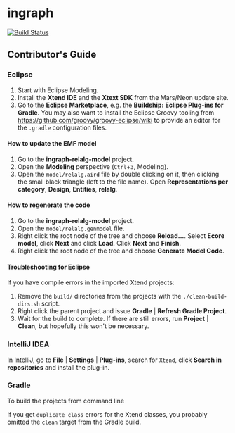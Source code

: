 # ingraph

[![Build Status](https://travis-ci.com/bme-db-lab/ingraph.svg?token=dduaCwDzExdmU27AvBiK&branch=master)](https://travis-ci.com/bme-db-lab/ingraph)

## Contributor's Guide

### Eclipse

1. Start with Eclipse Modeling.
1. Install the **Xtend IDE** and the **Xtext SDK** from the Mars/Neon update site.
1. Go to the **Eclipse Marketplace**, e.g. the **Buildship: Eclipse Plug-ins for Gradle**. You may also want to install the Eclipse Groovy tooling from <https://github.com/groovy/groovy-eclipse/wiki> to provide an editor for the `.gradle` configuration files.

#### How to update the EMF model

1. Go to the **ingraph-relalg-model** project.
1. Open the **Modeling** perspective (`Ctrl`+`3`, Modeling).
1. Open the `model/relalg.aird` file by double clicking on it, then clicking the small black triangle (left to the file name). Open **Representations per category**, **Design**, **Entities**, **relalg**.

#### How to regenerate the code

1. Go to the **ingraph-relalg-model** project.
1. Open the `model/relalg.genmodel` file.
1. Right click the root node of the tree and choose **Reload...**. Select **Ecore model**, click **Next** and click **Load**. Click **Next** and **Finish**.
1. Right click the root node of the tree and choose **Generate Model Code**.

#### Troubleshooting for Eclipse

If you have compile errors in the imported Xtend projects:
1. Remove the `build/` directories from the projects with the `./clean-build-dirs.sh` script.
2. Right click the parent project and issue **Gradle** | **Refresh Gradle Project**.
3. Wait for the build to complete. If there are still errors, run **Project** | **Clean**, but hopefully this won't be necessary.

### IntelliJ IDEA

In IntelliJ, go to **File** | **Settings** | **Plug-ins**, search for `Xtend`, click **Search in repositories** and install the plug-in.

### Gradle

To build the projects from command line

If you get `duplicate class` errors for the Xtend classes, you probably omitted the `clean` target from the Gradle build.
